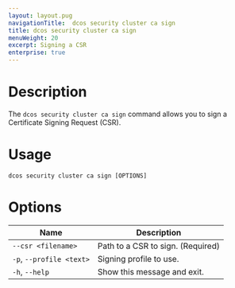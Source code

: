 ```yaml
---
layout: layout.pug
navigationTitle:  dcos security cluster ca sign
title: dcos security cluster ca sign
menuWeight: 20
excerpt: Signing a CSR
enterprise: true
---
```


# Description

The `dcos security cluster ca sign` command allows you to sign a Certificate Signing Request (CSR).

# Usage

```
dcos security cluster ca sign [OPTIONS]
```

# Options

| Name | Description |
|----------|---------------|
| `--csr <filename>` | Path to a CSR to sign.  (Required) |
|  `-p`, `--profile <text>` |  Signing profile to use.|
|  `-h`, `--help` |  Show this message and exit.|


